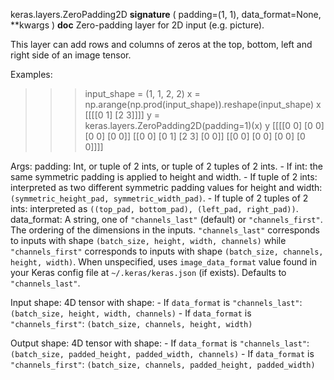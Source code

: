 keras.layers.ZeroPadding2D
__signature__
(
  padding=(1,
  1),
  data_format=None,
  **kwargs
)
__doc__
Zero-padding layer for 2D input (e.g. picture).

This layer can add rows and columns of zeros at the top, bottom, left and
right side of an image tensor.

Examples:

>>> input_shape = (1, 1, 2, 2)
>>> x = np.arange(np.prod(input_shape)).reshape(input_shape)
>>> x
[[[[0 1]
   [2 3]]]]
>>> y = keras.layers.ZeroPadding2D(padding=1)(x)
>>> y
[[[[0 0]
   [0 0]
   [0 0]
   [0 0]]
  [[0 0]
   [0 1]
   [2 3]
   [0 0]]
  [[0 0]
   [0 0]
   [0 0]
   [0 0]]]]

Args:
    padding: Int, or tuple of 2 ints, or tuple of 2 tuples of 2 ints.
        - If int: the same symmetric padding is applied to height and width.
        - If tuple of 2 ints: interpreted as two different symmetric padding
          values for height and width:
          `(symmetric_height_pad, symmetric_width_pad)`.
        - If tuple of 2 tuples of 2 ints: interpreted as
         `((top_pad, bottom_pad), (left_pad, right_pad))`.
    data_format: A string, one of `"channels_last"` (default) or
        `"channels_first"`. The ordering of the dimensions in the inputs.
        `"channels_last"` corresponds to inputs with shape
        `(batch_size, height, width, channels)` while `"channels_first"`
        corresponds to inputs with shape
        `(batch_size, channels, height, width)`.
        When unspecified, uses `image_data_format` value found in your Keras
        config file at `~/.keras/keras.json` (if exists). Defaults to
        `"channels_last"`.

Input shape:
    4D tensor with shape:
    - If `data_format` is `"channels_last"`:
      `(batch_size, height, width, channels)`
    - If `data_format` is `"channels_first"`:
      `(batch_size, channels, height, width)`

Output shape:
    4D tensor with shape:
    - If `data_format` is `"channels_last"`:
      `(batch_size, padded_height, padded_width, channels)`
    - If `data_format` is `"channels_first"`:
      `(batch_size, channels, padded_height, padded_width)`
